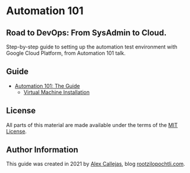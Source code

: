 # Automation 101
## Road to DevOps: From SysAdmin to Cloud. 

Step-by-step guide to setting up the automation test environment with Google Cloud Platform, from Automation 101 talk.

Guide
-------
* [Automation 101: The Guide](https://github.com/rootzilopochtli/automation-101/blob/main/automation-101-guide.adoc)
  * [Virtual Machine Installation](https://github.com/rootzilopochtli/automation-101/blob/main/automation-101-guide.adoc#virtual-machine-installation)

License
-------

All parts of this material are made available under the terms of the [MIT License](LICENSE).

Author Information
------------------

This guide was created in 2021 by [Alex Callejas](https://www.twitter.com/dark_axl), blog [rootzilopochtli.com](https://www.rootzilopochtli.com/).
